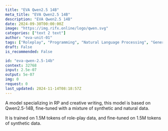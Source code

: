 ```yaml
---
title: "EVA Qwen2.5 14B"
meta_title: "EVA Qwen2.5 14B"
description: "EVA Qwen2.5 14B"
date: 2024-09-30T00:00:00Z
image: "https://img.rifx.online/logo/qwen.svg"
categories: ["text 2 text"]
author: "eva-unit-01"
tags: ["Roleplay", "Programming", "Natural Language Processing", "Generative AI", "Chatbots"]
draft: False
is_recommended: False

id: "eva-qwen-2.5-14b"
context: 32768
input: 2.5e-07
output: 5e-07
img: 0
request: 0
last_updated: 2024-11-14T08:18:57Z
---
```


A model specializing in RP and creative writing, this model is based on Qwen2.5-14B, fine-tuned with a mixture of synthetic and natural data.

It is trained on 1.5M tokens of role-play data, and fine-tuned on 1.5M tokens of synthetic data.


